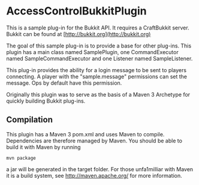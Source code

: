 AccessControlBukkitPlugin
======

This is a sample plug-in for the Bukkit API. It requires a CraftBukkit server.
Bukkit can be found at [http://bukkit.org](http://bukkit.org) 

The goal of this sample plug-in is to provide a base for other plug-ins. This
plugin has a main class named SamplePlugin, one CommandExecutor named
SampleCommandExecutor and one Listener named SampleListener.

<p>
This plug-in provides the ability for a login message to be sent to players
connecting. A player with the "sample.message" permissions can set the message.
Ops by default have this permission.
</p>

<p>
Originally this plugin was to serve as the basis of a Maven 3 Archetype for
quickly building Bukkit plug-ins.
</p>

Compilation
-----------

This plugin has a Maven 3 pom.xml and uses Maven to compile. Dependencies are 
therefore managed by Maven. You should be able to build it with Maven by running

    mvn package

a jar will be generated in the target folder. For those unfa1milliar with Maven
it is a build system, see http://maven.apache.org/ for more information.

